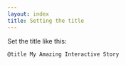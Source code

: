 ```yaml
---
layout: index
title: Setting the title
---
```


Set the title like this:

```
@title My Amazing Interactive Story
```
